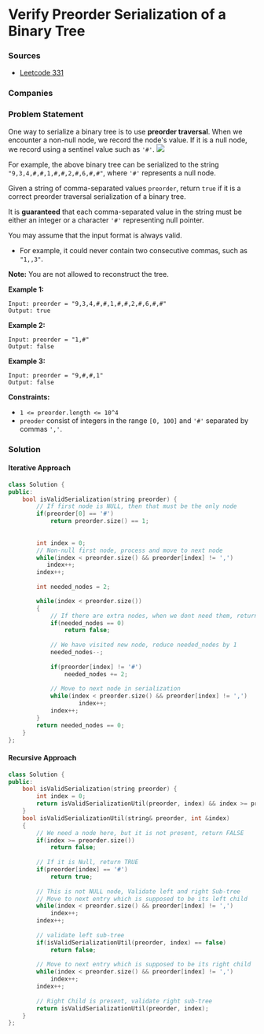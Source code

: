 # Verify Preorder Serialization of a Binary Tree

### Sources

* [Leetcode 331](https://leetcode.com/problems/verify-preorder-serialization-of-a-binary-tree/)

### Companies

### Problem Statement

One way to serialize a binary tree is to use **preorder traversal**. When we encounter a non-null node, we record the node's value. If it is a null node, we record using a sentinel value such as `'#'`. ![](https://assets.leetcode.com/uploads/2021/03/12/pre-tree.jpg)

For example, the above binary tree can be serialized to the string `"9,3,4,#,#,1,#,#,2,#,6,#,#"`, where `'#'` represents a null node.

Given a string of comma-separated values `preorder`, return `true` if it is a correct preorder traversal serialization of a binary tree.

It is **guaranteed** that each comma-separated value in the string must be either an integer or a character `'#'` representing null pointer.

You may assume that the input format is always valid.

* For example, it could never contain two consecutive commas, such as `"1,,3"`.

**Note:** You are not allowed to reconstruct the tree.

**Example 1:**

```text
Input: preorder = "9,3,4,#,#,1,#,#,2,#,6,#,#"
Output: true
```

**Example 2:**

```text
Input: preorder = "1,#"
Output: false
```

**Example 3:**

```text
Input: preorder = "9,#,#,1"
Output: false
```

**Constraints:**

* `1 <= preorder.length <= 10^4`
* `preoder` consist of integers in the range `[0, 100]` and `'#'` separated by commas `','`.

### Solution

#### Iterative Approach

```cpp
class Solution {
public:
    bool isValidSerialization(string preorder) {
        // If first node is NULL, then that must be the only node
        if(preorder[0] == '#')
            return preorder.size() == 1;
        
        
        int index = 0;
        // Non-null first node, process and move to next node
        while(index < preorder.size() && preorder[index] != ',')
           index++;
        index++;
        
        int needed_nodes = 2;

        while(index < preorder.size())
        {
            // If there are extra nodes, when we dont need them, return false
            if(needed_nodes == 0)
                return false;
            
            // We have visited new node, reduce needed_nodes by 1
            needed_nodes--;
            
            if(preorder[index] != '#')
                needed_nodes += 2;
            
            // Move to next node in serialization
            while(index < preorder.size() && preorder[index] != ',')
                    index++;
            index++;
        }
        return needed_nodes == 0;
    }
};
```

#### Recursive Approach

```cpp
class Solution {
public:
    bool isValidSerialization(string preorder) {
        int index = 0;
        return isValidSerializationUtil(preorder, index) && index >= preorder.size() - 1;  
    }
    bool isValidSerializationUtil(string& preorder, int &index)
    {
        // We need a node here, but it is not present, return FALSE
        if(index >= preorder.size())
            return false;
        
        // If it is Null, return TRUE
        if(preorder[index] == '#')
            return true;
        
        // This is not NULL node, Validate left and right Sub-tree
        // Move to next entry which is supposed to be its left child
        while(index < preorder.size() && preorder[index] != ',')
            index++;
        index++; 
        
        // validate left sub-tree
        if(isValidSerializationUtil(preorder, index) == false)
            return false;
        
        // Move to next entry which is supposed to be its right child
        while(index < preorder.size() && preorder[index] != ',')
            index++;
        index++;  
        
        // Right Child is present, validate right sub-tree
        return isValidSerializationUtil(preorder, index);
    }
};
```

